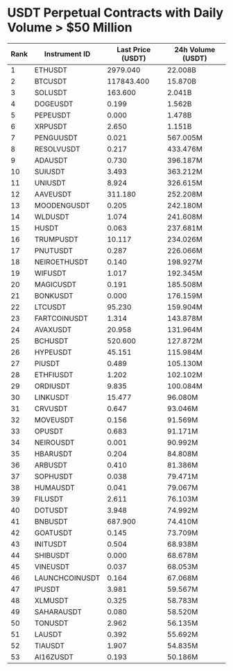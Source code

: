 # USDT Perpetual Contracts with Daily Volume > $50 Million

| Rank | Instrument ID | Last Price (USDT) | 24h Volume (USDT) |
|------|---------------|-------------------|-------------------|
| 1 | ETHUSDT | 2979.040 | 22.008B |
| 2 | BTCUSDT | 117843.400 | 15.870B |
| 3 | SOLUSDT | 163.600 | 2.041B |
| 4 | DOGEUSDT | 0.199 | 1.562B |
| 5 | PEPEUSDT | 0.000 | 1.478B |
| 6 | XRPUSDT | 2.650 | 1.151B |
| 7 | PENGUUSDT | 0.021 | 567.005M |
| 8 | RESOLVUSDT | 0.217 | 433.476M |
| 9 | ADAUSDT | 0.730 | 396.187M |
| 10 | SUIUSDT | 3.493 | 363.212M |
| 11 | UNIUSDT | 8.924 | 326.615M |
| 12 | AAVEUSDT | 311.180 | 252.208M |
| 13 | MOODENGUSDT | 0.205 | 242.180M |
| 14 | WLDUSDT | 1.074 | 241.608M |
| 15 | HUSDT | 0.063 | 237.681M |
| 16 | TRUMPUSDT | 10.117 | 234.026M |
| 17 | PNUTUSDT | 0.287 | 226.066M |
| 18 | NEIROETHUSDT | 0.140 | 198.927M |
| 19 | WIFUSDT | 1.017 | 192.345M |
| 20 | MAGICUSDT | 0.191 | 185.508M |
| 21 | BONKUSDT | 0.000 | 176.159M |
| 22 | LTCUSDT | 95.230 | 159.904M |
| 23 | FARTCOINUSDT | 1.314 | 143.878M |
| 24 | AVAXUSDT | 20.958 | 131.964M |
| 25 | BCHUSDT | 520.600 | 127.872M |
| 26 | HYPEUSDT | 45.151 | 115.984M |
| 27 | PIUSDT | 0.489 | 105.130M |
| 28 | ETHFIUSDT | 1.202 | 102.102M |
| 29 | ORDIUSDT | 9.835 | 100.084M |
| 30 | LINKUSDT | 15.477 | 96.080M |
| 31 | CRVUSDT | 0.647 | 93.046M |
| 32 | MOVEUSDT | 0.156 | 91.569M |
| 33 | OPUSDT | 0.683 | 91.171M |
| 34 | NEIROUSDT | 0.001 | 90.992M |
| 35 | HBARUSDT | 0.204 | 84.808M |
| 36 | ARBUSDT | 0.410 | 81.386M |
| 37 | SOPHUSDT | 0.038 | 79.471M |
| 38 | HUMAUSDT | 0.041 | 79.067M |
| 39 | FILUSDT | 2.611 | 76.103M |
| 40 | DOTUSDT | 3.948 | 74.992M |
| 41 | BNBUSDT | 687.900 | 74.410M |
| 42 | GOATUSDT | 0.145 | 73.709M |
| 43 | INITUSDT | 0.504 | 68.938M |
| 44 | SHIBUSDT | 0.000 | 68.678M |
| 45 | VINEUSDT | 0.037 | 68.053M |
| 46 | LAUNCHCOINUSDT | 0.164 | 67.068M |
| 47 | IPUSDT | 3.981 | 59.567M |
| 48 | XLMUSDT | 0.325 | 58.783M |
| 49 | SAHARAUSDT | 0.080 | 58.520M |
| 50 | TONUSDT | 2.962 | 56.135M |
| 51 | LAUSDT | 0.392 | 55.692M |
| 52 | TIAUSDT | 1.907 | 54.835M |
| 53 | AI16ZUSDT | 0.193 | 50.186M |
